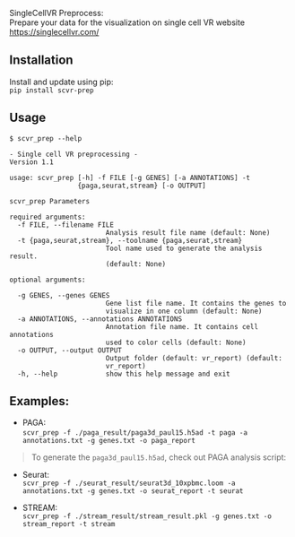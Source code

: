 SingleCellVR Preprocess:  
Prepare your data for the visualization on single cell VR website <https://singlecellvr.com/>

Installation
------------
Install and update using pip:  
`pip install scvr-prep`

Usage
-----
`$ scvr_prep --help`

```
- Single cell VR preprocessing -
Version 1.1

usage: scvr_prep [-h] -f FILE [-g GENES] [-a ANNOTATIONS] -t
                 {paga,seurat,stream} [-o OUTPUT]

scvr_prep Parameters

required arguments:
  -f FILE, --filename FILE
                        Analysis result file name (default: None)
  -t {paga,seurat,stream}, --toolname {paga,seurat,stream}
                        Tool name used to generate the analysis result.
                        (default: None)
                        
optional arguments:
  
  -g GENES, --genes GENES
                        Gene list file name. It contains the genes to
                        visualize in one column (default: None)
  -a ANNOTATIONS, --annotations ANNOTATIONS
                        Annotation file name. It contains cell annotations
                        used to color cells (default: None)
  -o OUTPUT, --output OUTPUT
                        Output folder (default: vr_report) (default:
                        vr_report)
  -h, --help            show this help message and exit                        
```


Examples:
---------
* PAGA:  
`scvr_prep -f ./paga_result/paga3d_paul15.h5ad -t paga -a annotations.txt -g genes.txt -o paga_report`
> To generate the `paga3d_paul15.h5ad`, check out PAGA analysis script: 

* Seurat:  
`scvr_prep -f ./seurat_result/seurat3d_10xpbmc.loom -a annotations.txt -g genes.txt -o seurat_report -t seurat`

* STREAM:  
`scvr_prep -f ./stream_result/stream_result.pkl -g genes.txt -o stream_report -t stream`